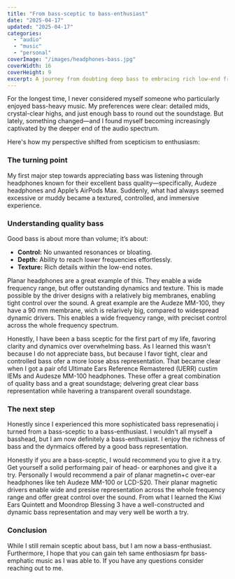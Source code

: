 ```yaml
---
title: "From bass-sceptic to bass-enthusiast"
date: "2025-04-17"
updated: "2025-04-17"
categories:
  - "audio"
  - "music"
  - "personal"
coverImage: "/images/headphones-bass.jpg"
coverWidth: 16
coverHeight: 9
excerpt: A journey from doubting deep bass to embracing rich low-end frequencies.
---
```


For the longest time, I never considered myself someone who particularly enjoyed bass-heavy music. My preferences were clear: detailed mids, crystal-clear highs, and just enough bass to round out the soundstage. But lately, something changed—and I found myself becoming increasingly captivated by the deeper end of the audio spectrum.

Here's how my perspective shifted from scepticism to enthusiasm:

### The turning point

My first major step towards appreciating bass was listening through headphones known for their excellent bass quality—specifically, Audeze headphones and Apple’s AirPods Max. Suddenly, what had always seemed excessive or muddy became a textured, controlled, and immersive experience.

### Understanding quality bass

Good bass is about more than volume; it’s about:

- **Control:** No unwanted resonances or bloating.
- **Depth:** Ability to reach lower frequencies effortlessly.
- **Texture:** Rich details within the low-end notes.

Planar headphones are a great example of this. They enable a wide frequency range, but offer outstanding dynamics and texture. This is made possible by the driver designs with a relatively big membranes, enabling tight control over the sound.
A great example are the Audeze MM-100, they have a 90 mm membrane, wich is relarively big, compared to widespread dynamic drivers.
This enables a wide frequency range, with preciset control across the whole frequency spectrum.

Honestly, I have been a bass sceptic for the first part of my life, favoring clarity and dynamics over overwhelming bass.
As I learned this wasn't because I do not appreciate bass, but because I favor tight, clear and controlled bass ofer a more loose abss representation.
That became clear when I got a pair ofd Ultimate Ears Reference Remastered (UERR) custim IEMs and Audesze MM-100 headphones.
These offer a great combination of quality bass and a great soundstage; delvering great clear bass representation while havering a transparent overall soundstage.

### The next step

Honestly since I experienced this more sophisticated bass represenatioj i turned from a bass-sceptic to a bass-enthusiast.
I wouldn't  all myself a basshead, but I am now definitely a bass-enthusiast. I enjoy the richness of bass and the dynmaics offered by a good bass representation.

Honestly if you are a bass-sceptic, I would recommend you to give it a try. Get yourself a solid performaing pair of head- or earphones and give it a try. Personally I would recommend a pair of planar magnetin+c over-ear headphones like teh Audeze MM-100 or LCD-S20.
Their planar magnetic drivers enable wide and presise representation across the whole frequency range and offer great control over the sound.
From what I learned the Kiwi Ears Quintett and Moondrop Blessing 3 have a well-constructed and dynamic bass representation and may very well be worth a try.

### Conclusion

While I still remain sceptic about bass, but I am now a bass-enthusiast. 
Furthermore, I hope that you can gain teh same enthosiasm fpr bass-emphatic music as I was able to.
If you have any questions consider reaching out to me.
